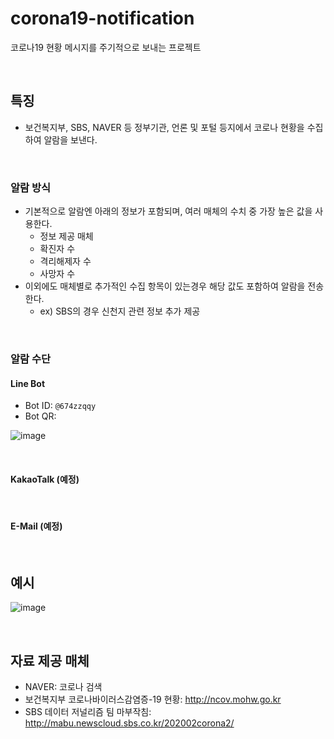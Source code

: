 # corona19-notification
코로나19 현황 메시지를 주기적으로 보내는 프로젝트

<br>

## 특징
- 보건복지부, SBS, NAVER 등 정부기관, 언론 및 포털 등지에서 코로나 현황을 수집하여 알람을 보낸다.

<br>

### 알람 방식
- 기본적으로 알람엔 아래의 정보가 포함되며, 여러 매체의 수치 중 가장 높은 값을 사용한다.
    - 정보 제공 매체
    - 확진자 수
    - 격리해제자 수
    - 사망자 수
- 이외에도 매체별로 추가적인 수집 항목이 있는경우 해당 값도 포함하여 알람을 전송한다.
    - ex) SBS의 경우 신천지 관련 정보 추가 제공

<br>

### 알람 수단
#### Line Bot
- Bot ID: `@674zzqqy`
- Bot QR:

![image](https://user-images.githubusercontent.com/20942871/77508112-3f61e800-6ead-11ea-844f-dc9da16db41b.png)

<br>

#### KakaoTalk (예정)

<br>

#### E-Mail (예정)

<br>

## 예시
![image](https://user-images.githubusercontent.com/20942871/77508001-fc077980-6eac-11ea-94d2-4d088c903256.png)


<br>

## 자료 제공 매체
- NAVER: 코로나 검색
- 보건복지부 코로나바이러스감염증-19 현황: http://ncov.mohw.go.kr
- SBS 데이터 저널리즘 팀 마부작침: http://mabu.newscloud.sbs.co.kr/202002corona2/
